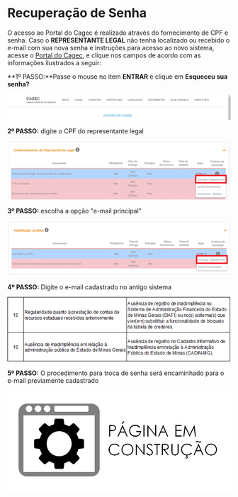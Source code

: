 # Recuperação de Senha

O acesso ao Portal do Cagec é realizado através do fornecimento de CPF e senha. Caso o **REPRESENTANTE LEGAL** não tenha localizado ou recebido o e-mail com sua nova senha e instruções para acesso ao novo sistema, acesse o [Portal do Cagec](WWW.PORTALCAGEC.MG.GOV.BR), e clique nos campos de acordo com as informações ilustrados a seguir:

**1º PASSO:**Passe o mouse no item **ENTRAR** e clique em **Esqueceu sua senha?**

![](../../.gitbook/assets/image%20%2818%29.png)

**2º PASSO:** digite o CPF do representante legal

![](../../.gitbook/assets/image%20%2861%29.png)

**3º PASSO:** escolha a opção "e-mail principal"

![](../../.gitbook/assets/image%20%2854%29.png)

**4º PASSO:** Digite o e-mail cadastrado no antigo sistema

![](../../.gitbook/assets/image%20%2813%29.png)

**5º PASSO:** O procedimento para troca de senha será encaminhado para o e-mail previamente cadastrado

![](../../.gitbook/assets/image%20%288%29.png)


